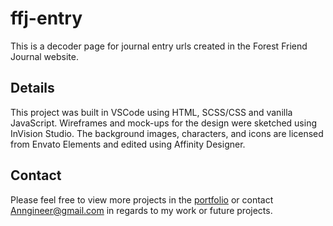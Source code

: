 # ffj-entry

This is a decoder page for journal entry urls created in the Forest Friend Journal website.

## Details

This project was built in VSCode using HTML, SCSS/CSS and vanilla JavaScript. Wireframes and mock-ups for the design were sketched using InVision Studio. The background images, characters, and icons are licensed from Envato Elements and edited using Affinity Designer.

## Contact

Please feel free to view more projects in the [portfolio](https://anngineer.com/) or contact Anngineer@gmail.com in regards to my work or future projects.
